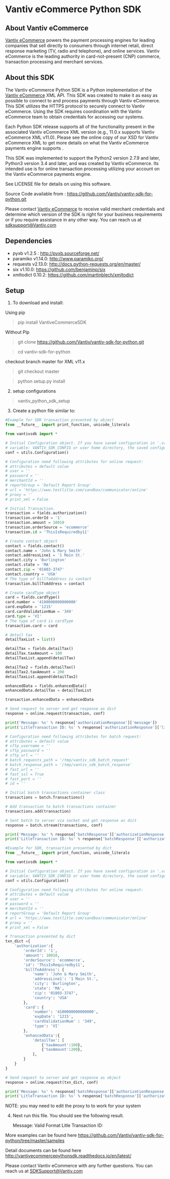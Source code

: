 Vantiv eCommerce Python SDK
===========================

About Vantiv eCommerce
----------------------
[Vantiv eCommerce](https://developer.vantiv.com/community/ecommerce) powers the payment processing engines for leading companies that sell directly to consumers through  internet retail, direct response marketing (TV, radio and telephone), and online services. Vantiv eCommerce is the leading authority in card-not-present (CNP) commerce, transaction processing and merchant services.


About this SDK
--------------
The Vantiv eCommerce Python SDK is a Python implementation of the [Vantiv eCommerce](https://developer.vantiv.com/community/ecommerce) XML API. This SDK was created to make it as easy as possible to connect to and process payments through Vantiv eCommerce. This SDK utilizes the HTTPS protocol to securely connect to Vantiv eCommerce.  Using the SDK requires coordination with the Vantiv eCommerce team to obtain credentials for accessing our systems.

Each Python SDK release supports all of the functionality present in the associated Vantiv eCommerce XML version (e.g., 11.0.x supports Vantiv eCommerce XML v11.0). Please see the online copy of our XSD for Vantiv eCommerce XML to get more details on what the Vantiv eCommerce payments engine supports .

This SDK was implemented to support the Python2 version 2.7.9 and later, Python3 version 3.4 and later, and was created by Vantiv eCommerce. Its intended use is for online transaction processing utilizing your account on the Vantiv eCommerce payments engine.

See LICENSE file for details on using this software.

Source Code available from : https://github.com/Vantiv/vantiv-sdk-for-python.git

Please contact [Vantiv eCommerce](https://developer.vantiv.com/community/ecommerce) to receive valid merchant credentials and determine which version of the SDK is right for your business requirements or if you require assistance in any other way.  You can reach us at sdksupport@Vantiv.com

Dependencies
------------
* pyxb v1.2.5 : http://pyxb.sourceforge.net/
* paramiko v1.14.0: http://www.paramiko.org/
* requests v2.13.0: http://docs.python-requests.org/en/master/
* six v1.10.0: https://github.com/benjaminp/six
* xmltodict 0.10.2: https://github.com/martinblech/xmltodict

Setup
-----
1) To download and install:

Using pip 

>pip install VantiveCommerceSDK

Without Pip

>git clone https://github.com/Vantiv/vantiv-sdk-for-python.git

>cd vantiv-sdk-for-python

checkout branch master for XML v11.x
>git checkout master

>python setup.py install

2) setup configurations

>vantiv_python_sdk_setup

3) Create a python file similar to:

```python
#Example for SDK transaction presented by object
from __future__ import print_function, unicode_literals

from vantivsdk import *

# Initial Configuration object. If you have saved configuration in '.vantiv_python_sdk.conf' at system environment
# variable: VANTIV_SDK_CONFIG or user home directory, the saved configuration will be automatically load.
conf = utils.Configuration()

# Configuration need following attributes for online request:
# attributes = default value
# user = ''
# password = ''
# merchantId = ''
# reportGroup = 'Default Report Group'
# url = 'https://www.testlitle.com/sandbox/communicator/online'
# proxy = ''
# print_xml = False

# Initial Transaction.
transaction = fields.authorization()
transaction.orderId = '1'
transaction.amount = 10010
transaction.orderSource = 'ecommerce'
transaction.id = 'ThisIsRequiredby11'

# Create contact object
contact = fields.contact()
contact.name = 'John & Mary Smith'
contact.addressLine1 = '1 Main St.'
contact.city = 'Burlington'
contact.state = 'MA'
contact.zip = '01803-3747'
contact.country = 'USA'
# The type of billToAddress is contact
transaction.billToAddress = contact

# Create cardType object
card = fields.cardType()
card.number = '4100000000000000'
card.expDate = '1215'
card.cardValidationNum = '349'
card.type = 'VI'
# The type of card is cardType
transaction.card = card

# detail tax
detailTaxList = list()

detailTax = fields.detailTax()
detailTax.taxAmount = 100
detailTaxList.append(detailTax)

detailTax2 = fields.detailTax()
detailTax2.taxAmount = 200
detailTaxList.append(detailTax2)

enhancedData = fields.enhancedData()
enhancedData.detailTax = detailTaxList

transaction.enhancedData = enhancedData

# Send request to server and get response as dict
response = online.request(transaction, conf)

print('Message: %s' % response['authorizationResponse']['message'])
print('LitleTransaction ID: %s' % response['authorizationResponse']['litleTxnId'])

# Configuration need following attributes for batch request:
# attributes = default value
# sftp_username = ''
# sftp_password = ''
# sftp_url = ''
# batch_requests_path = '/tmp/vantiv_sdk_batch_request'
# batch_response_path = '/tmp/vantiv_sdk_batch_response'
# fast_url = ''
# fast_ssl = True
# fast_port = ''
# id = ''

# Initial batch transactions container class
transactions = batch.Transactions()

# Add transaction to batch transactions container
transactions.add(transaction)

# Sent batch to server via socket and get response as dict
response = batch.stream(transactions, conf)

print('Message: %s' % response['batchResponse']['authorizationResponse']['message'])
print('LitleTransaction ID: %s' % response['batchResponse']['authorizationResponse']['litleTxnId'])
```

```python
#Example for SDK, transaction presented by dict
from __future__ import print_function, unicode_literals

from vantivsdk import *

# Initial Configuration object. If you have saved configuration in '.vantiv_python_sdk.conf' at system environment
# variable: VANTIV_SDK_CONFIG or user home directory, the saved configuration will be automatically load.
conf = utils.Configuration()

# Configuration need following attributes for online request:
# attributes = default value
# user = ''
# password = ''
# merchantId = ''
# reportGroup = 'Default Report Group'
# url = 'https://www.testlitle.com/sandbox/communicator/online'
# proxy = ''
# print_xml = False

# Transaction presented by dict
txn_dict ={
    'authorization':{
        'orderId': '1',
        'amount': 10010,
        'orderSource': 'ecommerce',
        'id': 'ThisIsRequiredby11',
        'billToAddress': {
            'name': 'John & Mary Smith',
            'addressLine1': '1 Main St.',
            'city': 'Burlington',
            'state': 'MA',
            'zip': '01803-3747',
            'country': 'USA'
        },
        'card': {
            'number': '4100000000000000',
            'expDate': '1215',
            'cardValidationNum' : '349',
            'type': 'VI'
        },
        'enhancedData':{
            'detailTax': [
                {'taxAmount':100},
                {'taxAmount':200},
            ],
        }
    }
}

# Send request to server and get response as object
response = online.request(txn_dict, conf)

print('Message: %s' % response['batchResponse']['authorizationResponse']['message'])
print('LitleTransaction ID: %s' % response['batchResponse']['authorizationResponse']['litleTxnId'])
```

NOTE: you may need to edit the proxy to to work for your system

4) Next run this file.  You should see the following result.

    Message: Valid Format
    Litle Transaction ID: <your-numeric-litle-txn-id>
    

More examples can be found here https://github.com/Vantiv/vantiv-sdk-for-python/tree/master/samples

Detail documents can be found here http://vantivecommercepythonsdk.readthedocs.io/en/latest/

Please contact Vantiv eCommerce with any further questions. You can reach us at SDKSupport@Vantiv.com
